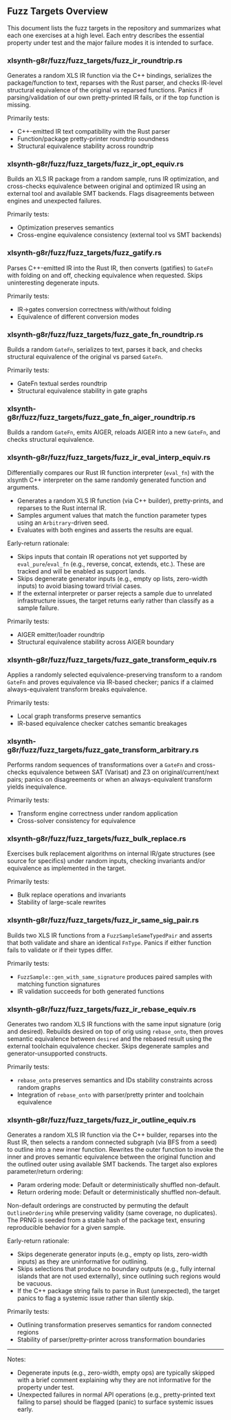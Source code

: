 ## Fuzz Targets Overview

This document lists the fuzz targets in the repository and summarizes what each one exercises at a high level. Each entry describes the essential property under test and the major failure modes it is intended to surface.

### xlsynth-g8r/fuzz/fuzz_targets/fuzz_ir_roundtrip.rs

Generates a random XLS IR function via the C++ bindings, serializes the package/function to text, reparses with the Rust parser, and checks IR-level structural equivalence of the original vs reparsed functions. Panics if parsing/validation of our own pretty-printed IR fails, or if the top function is missing.

Primarily tests:

- C++-emitted IR text compatibility with the Rust parser
- Function/package pretty-printer roundtrip soundness
- Structural equivalence stability across roundtrip

### xlsynth-g8r/fuzz/fuzz_targets/fuzz_ir_opt_equiv.rs

Builds an XLS IR package from a random sample, runs IR optimization, and cross-checks equivalence between original and optimized IR using an external tool and available SMT backends. Flags disagreements between engines and unexpected failures.

Primarily tests:

- Optimization preserves semantics
- Cross-engine equivalence consistency (external tool vs SMT backends)

### xlsynth-g8r/fuzz/fuzz_targets/fuzz_gatify.rs

Parses C++-emitted IR into the Rust IR, then converts (gatifies) to `GateFn` with folding on and off, checking equivalence when requested. Skips uninteresting degenerate inputs.

Primarily tests:

- IR→gates conversion correctness with/without folding
- Equivalence of different conversion modes

### xlsynth-g8r/fuzz/fuzz_targets/fuzz_gate_fn_roundtrip.rs

Builds a random `GateFn`, serializes to text, parses it back, and checks structural equivalence of the original vs parsed `GateFn`.

Primarily tests:

- GateFn textual serdes roundtrip
- Structural equivalence stability in gate graphs

### xlsynth-g8r/fuzz/fuzz_targets/fuzz_gate_fn_aiger_roundtrip.rs

Builds a random `GateFn`, emits AIGER, reloads AIGER into a new `GateFn`, and checks structural equivalence.

### xlsynth-g8r/fuzz/fuzz_targets/fuzz_ir_eval_interp_equiv.rs

Differentially compares our Rust IR function interpreter (`eval_fn`) with the xlsynth C++ interpreter on the same randomly generated function and arguments.

- Generates a random XLS IR function (via C++ builder), pretty-prints, and reparses to the Rust internal IR.
- Samples argument values that match the function parameter types using an `Arbitrary`-driven seed.
- Evaluates with both engines and asserts the results are equal.

Early-return rationale:

- Skips inputs that contain IR operations not yet supported by `eval_pure`/`eval_fn` (e.g., reverse, concat, extends, etc.). These are tracked and will be enabled as support lands.
- Skips degenerate generator inputs (e.g., empty op lists, zero-width inputs) to avoid biasing toward trivial cases.
- If the external interpreter or parser rejects a sample due to unrelated infrastructure issues, the target returns early rather than classify as a sample failure.

Primarily tests:

- AIGER emitter/loader roundtrip
- Structural equivalence stability across AIGER boundary

### xlsynth-g8r/fuzz/fuzz_targets/fuzz_gate_transform_equiv.rs

Applies a randomly selected equivalence-preserving transform to a random `GateFn` and proves equivalence via IR-based checker; panics if a claimed always-equivalent transform breaks equivalence.

Primarily tests:

- Local graph transforms preserve semantics
- IR-based equivalence checker catches semantic breakages

### xlsynth-g8r/fuzz/fuzz_targets/fuzz_gate_transform_arbitrary.rs

Performs random sequences of transformations over a `GateFn` and cross-checks equivalence between SAT (Varisat) and Z3 on original/current/next pairs; panics on disagreements or when an always-equivalent transform yields inequivalence.

Primarily tests:

- Transform engine correctness under random application
- Cross-solver consistency for equivalence

### xlsynth-g8r/fuzz/fuzz_targets/fuzz_bulk_replace.rs

Exercises bulk replacement algorithms on internal IR/gate structures (see source for specifics) under random inputs, checking invariants and/or equivalence as implemented in the target.

Primarily tests:

- Bulk replace operations and invariants
- Stability of large-scale rewrites

### xlsynth-g8r/fuzz/fuzz_targets/fuzz_ir_same_sig_pair.rs

Builds two XLS IR functions from a `FuzzSampleSameTypedPair` and asserts that both validate and share an identical `FnType`. Panics if either function fails to validate or if their types differ.

Primarily tests:

- `FuzzSample::gen_with_same_signature` produces paired samples with matching function signatures
- IR validation succeeds for both generated functions

### xlsynth-g8r/fuzz/fuzz_targets/fuzz_ir_rebase_equiv.rs

Generates two random XLS IR functions with the same input signature (orig and desired). Rebuilds desired on top of orig using `rebase_onto`, then proves semantic equivalence between `desired` and the rebased result using the external toolchain equivalence checker. Skips degenerate samples and generator-unsupported constructs.

Primarily tests:

- `rebase_onto` preserves semantics and IDs stability constraints across random graphs
- Integration of `rebase_onto` with parser/pretty printer and toolchain equivalence

### xlsynth-g8r/fuzz/fuzz_targets/fuzz_ir_outline_equiv.rs

Generates a random XLS IR function via the C++ builder, reparses into the Rust IR, then selects a random connected subgraph (via BFS from a seed) to outline into a new inner function. Rewrites the outer function to invoke the inner and proves semantic equivalence between the original function and the outlined outer using available SMT backends. The target also explores parameter/return ordering:

- Param ordering mode: Default or deterministically shuffled non-default.
- Return ordering mode: Default or deterministically shuffled non-default.

Non-default orderings are constructed by permuting the default `OutlineOrdering` while preserving validity (same coverage, no duplicates). The PRNG is seeded from a stable hash of the package text, ensuring reproducible behavior for a given sample.

Early-return rationale:

- Skips degenerate generator inputs (e.g., empty op lists, zero-width inputs) as they are uninformative for outlining.
- Skips selections that produce no boundary outputs (e.g., fully internal islands that are not used externally), since outlining such regions would be vacuous.
- If the C++ package string fails to parse in Rust (unexpected), the target panics to flag a systemic issue rather than silently skip.

Primarily tests:

- Outlining transformation preserves semantics for random connected regions
- Stability of parser/pretty-printer across transformation boundaries

______________________________________________________________________

Notes:

- Degenerate inputs (e.g., zero-width, empty ops) are typically skipped with a brief comment explaining why they are not informative for the property under test.
- Unexpected failures in normal API operations (e.g., pretty-printed text failing to parse) should be flagged (panic) to surface systemic issues early.

